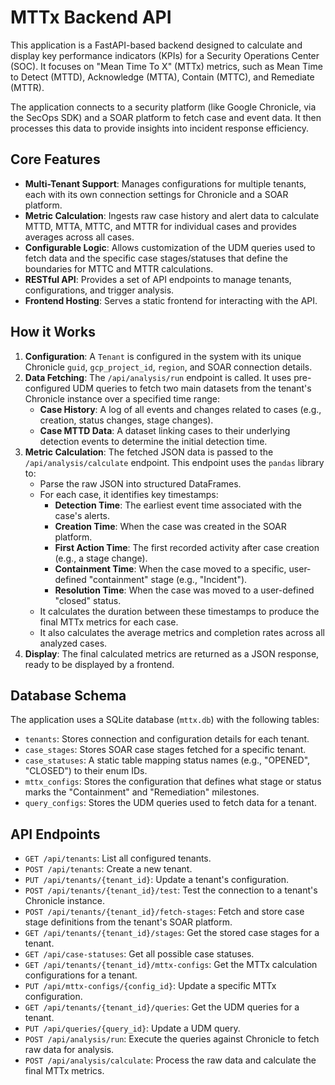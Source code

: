 # MTTx Backend API

This application is a FastAPI-based backend designed to calculate and display key performance indicators (KPIs) for a Security Operations Center (SOC). It focuses on "Mean Time To X" (MTTx) metrics, such as Mean Time to Detect (MTTD), Acknowledge (MTTA), Contain (MTTC), and Remediate (MTTR).

The application connects to a security platform (like Google Chronicle, via the SecOps SDK) and a SOAR platform to fetch case and event data. It then processes this data to provide insights into incident response efficiency.

## Core Features

- **Multi-Tenant Support**: Manages configurations for multiple tenants, each with its own connection settings for Chronicle and a SOAR platform.
- **Metric Calculation**: Ingests raw case history and alert data to calculate MTTD, MTTA, MTTC, and MTTR for individual cases and provides averages across all cases.
- **Configurable Logic**: Allows customization of the UDM queries used to fetch data and the specific case stages/statuses that define the boundaries for MTTC and MTTR calculations.
- **RESTful API**: Provides a set of API endpoints to manage tenants, configurations, and trigger analysis.
- **Frontend Hosting**: Serves a static frontend for interacting with the API.

## How it Works

1.  **Configuration**: A `Tenant` is configured in the system with its unique Chronicle `guid`, `gcp_project_id`, `region`, and SOAR connection details.
2.  **Data Fetching**: The `/api/analysis/run` endpoint is called. It uses pre-configured UDM queries to fetch two main datasets from the tenant's Chronicle instance over a specified time range:
    *   **Case History**: A log of all events and changes related to cases (e.g., creation, status changes, stage changes).
    *   **Case MTTD Data**: A dataset linking cases to their underlying detection events to determine the initial detection time.
3.  **Metric Calculation**: The fetched JSON data is passed to the `/api/analysis/calculate` endpoint. This endpoint uses the `pandas` library to:
    *   Parse the raw JSON into structured DataFrames.
    *   For each case, it identifies key timestamps:
        *   **Detection Time**: The earliest event time associated with the case's alerts.
        *   **Creation Time**: When the case was created in the SOAR platform.
        *   **First Action Time**: The first recorded activity after case creation (e.g., a stage change).
        *   **Containment Time**: When the case moved to a specific, user-defined "containment" stage (e.g., "Incident").
        *   **Resolution Time**: When the case was moved to a user-defined "closed" status.
    *   It calculates the duration between these timestamps to produce the final MTTx metrics for each case.
    *   It also calculates the average metrics and completion rates across all analyzed cases.
4.  **Display**: The final calculated metrics are returned as a JSON response, ready to be displayed by a frontend.

## Database Schema

The application uses a SQLite database (`mttx.db`) with the following tables:

-   `tenants`: Stores connection and configuration details for each tenant.
-   `case_stages`: Stores SOAR case stages fetched for a specific tenant.
-   `case_statuses`: A static table mapping status names (e.g., "OPENED", "CLOSED") to their enum IDs.
-   `mttx_configs`: Stores the configuration that defines what stage or status marks the "Containment" and "Remediation" milestones.
-   `query_configs`: Stores the UDM queries used to fetch data for a tenant.

## API Endpoints

-   `GET /api/tenants`: List all configured tenants.
-   `POST /api/tenants`: Create a new tenant.
-   `PUT /api/tenants/{tenant_id}`: Update a tenant's configuration.
-   `POST /api/tenants/{tenant_id}/test`: Test the connection to a tenant's Chronicle instance.
-   `POST /api/tenants/{tenant_id}/fetch-stages`: Fetch and store case stage definitions from the tenant's SOAR platform.
-   `GET /api/tenants/{tenant_id}/stages`: Get the stored case stages for a tenant.
-   `GET /api/case-statuses`: Get all possible case statuses.
-   `GET /api/tenants/{tenant_id}/mttx-configs`: Get the MTTx calculation configurations for a tenant.
-   `PUT /api/mttx-configs/{config_id}`: Update a specific MTTx configuration.
-   `GET /api/tenants/{tenant_id}/queries`: Get the UDM queries for a tenant.
-   `PUT /api/queries/{query_id}`: Update a UDM query.
-   `POST /api/analysis/run`: Execute the queries against Chronicle to fetch raw data for analysis.
-   `POST /api/analysis/calculate`: Process the raw data and calculate the final MTTx metrics.
